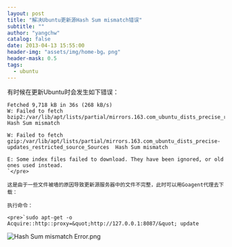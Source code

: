 ```yaml
---
layout: post
title: "解决Ubuntu更新源Hash Sum mismatch错误"
subtitle: ""
author: "yangchw"
catalog: false
date: 2013-04-13 15:55:00
header-img: "assets/img/home-bg。png"
header-mask: 0.5
tags:
  - ubuntu
---
```


有时候在更新Ubuntu时会发生如下错误：

    Fetched 9,718 kB in 36s (268 kB/s)                                             
    W: Failed to fetch bzip2:/var/lib/apt/lists/partial/mirrors.163.com_ubuntu_dists_precise_restricted_source_Sources  Hash Sum mismatch

    W: Failed to fetch gzip:/var/lib/apt/lists/partial/mirrors.163.com_ubuntu_dists_precise-updates_restricted_source_Sources  Hash Sum mismatch

    E: Some index files failed to download. They have been ignored, or old ones used instead.
    `</pre>

    这是由于一些文件被墙的原因导致更新源服务器中的文件不完整，此时可以用Goagent代理去下载：

    执行命令：

    <pre>`sudo apt-get -o Acquire::http::proxy=&quot;http://127.0.0.1:8087/&quot; update

![Hash Sum mismatch Error.png](http://moodpo.com/usr/uploads/2014/01/1301933248.png)